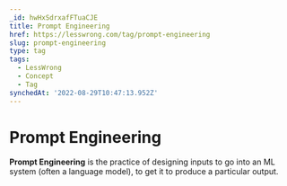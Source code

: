 ```yaml
---
_id: hwHxSdrxafFTuaCJE
title: Prompt Engineering
href: https://lesswrong.com/tag/prompt-engineering
slug: prompt-engineering
type: tag
tags:
  - LessWrong
  - Concept
  - Tag
synchedAt: '2022-08-29T10:47:13.952Z'
---
```

# Prompt Engineering

**Prompt Engineering** is the practice of designing inputs to go into an ML system (often a language model), to get it to produce a particular output.